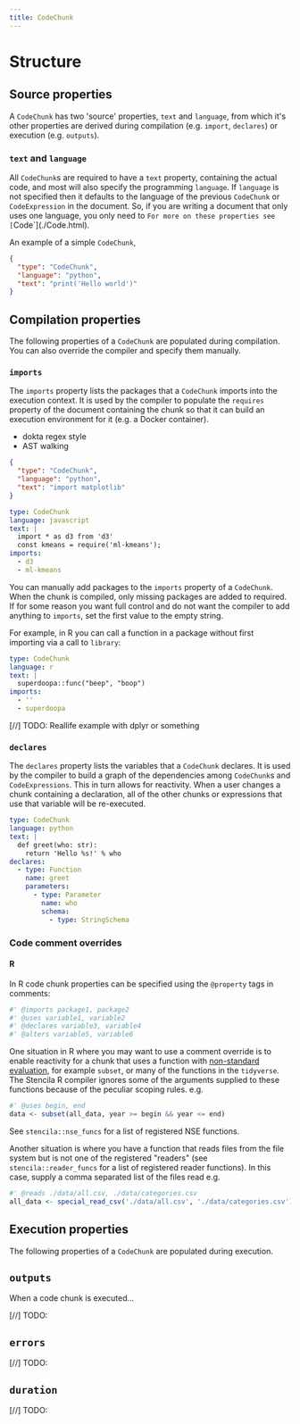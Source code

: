 ```yaml
---
title: CodeChunk
---
```


# Structure

## Source properties

A `CodeChunk` has two 'source' properties, `text` and `language`, from which it's other properties are derived during compilation (e.g. `import`, `declares`) or execution (e.g. `outputs`).

### `text` and `language`

All `CodeChunk`s are required to have a `text` property, containing the actual code, and most will also specify the programming `language`. If `language` is not specified then it defaults to the language of the previous `CodeChunk` or `CodeExpression` in the document. So, if you are writing a document that only uses one language, you only need to `For more on these properties see [`Code`](./Code.html).

An example of a simple `CodeChunk`,

```json import=helloWorld
{
  "type": "CodeChunk",
  "language": "python",
  "text": "print('Hello world')"
}
```

## Compilation properties

The following properties of a `CodeChunk` are populated during compilation. You can also override the compiler and specify them manually.

### `imports`

The `imports` property lists the packages that a `CodeChunk` imports into the execution context. It is used by the compiler to populate the `requires` property of the document containing the chunk so that it can build an execution environment for it (e.g. a Docker container).

- dokta regex style
- AST walking

```json import=importPython
{
  "type": "CodeChunk",
  "language": "python",
  "text": "import matplotlib"
}
```

```yaml import=importJavascript
type: CodeChunk
language: javascript
text: |
  import * as d3 from 'd3'
  const kmeans = require('ml-kmeans');
imports:
  - d3
  - ml-kmeans
```

You can manually add packages to the `imports` property of a `CodeChunk`. When the chunk is compiled, only missing packages are added to required. If for some reason you want full control and do not want the compiler to add anything to `imports`, set the first value to the empty string.

For example, in R you can call a function in a package without first importing via a call to `library`:

```yaml import=importJavascript
type: CodeChunk
language: r
text: |
  superdoopa::func("beep", "boop")
imports:
  - ''
  - superdoopa
```

[//] TODO: Reallife example with dplyr or something

### `declares`

The `declares` property lists the variables that a `CodeChunk` declares. It is used by the compiler to build a graph of the dependencies among `CodeChunk`s and `CodeExpressions`. This in turn allows for reactivity. When a user changes a chunk containing a declaration, all of the other chunks or expressions that use that variable will be re-executed.

```yaml import=pythonFunction
type: CodeChunk
language: python
text: |
  def greet(who: str):
    return 'Hello %s!' % who
declares:
  - type: Function
    name: greet
    parameters:
      - type: Parameter
        name: who
        schema:
          - type: StringSchema
```

### Code comment overrides

#### R

In R code chunk properties can be specified using the `@property` tags in comments:

```r
#' @imports package1, package2
#' @uses variable1, variable2
#' @declares variable3, variable4
#' @alters variable5, variable6
```

One situation in R where you may want to use a comment override is to enable reactivity for a chunk that uses a function with [non-standard evaluation](http://adv-r.had.co.nz/Computing-on-the-language.html), for example `subset`, or many of the functions in the `tidyverse`. The Stencila R compiler ignores some of the arguments supplied to these functions because of the peculiar scoping rules. e.g.

```r
#' @uses begin, end
data <- subset(all_data, year >= begin && year <= end)
```

See `stencila::nse_funcs` for a list of registered NSE functions.

Another situation is where you have a function that reads files from the file system but is not one of the registered "readers" (see `stencila::reader_funcs` for a list of registered reader functions). In this case, supply a comma separated list of the files read e.g.

```r
#' @reads ./data/all.csv, ./data/categories.csv
all_data <- special_read_csv('./data/all.csv', './data/categories.csv')
```

## Execution properties

The following properties of a `CodeChunk` are populated during execution.

## `outputs`

When a code chunk is executed...

[//] TODO:

## `errors`

[//] TODO:

## `duration`

[//] TODO:
